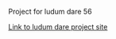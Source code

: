 Project for ludum dare 56

[Link to ludum dare project site]([https://github.com/im-luka](https://ldjam.com/events/ludum-dare/56/fly-does-not-sit))
